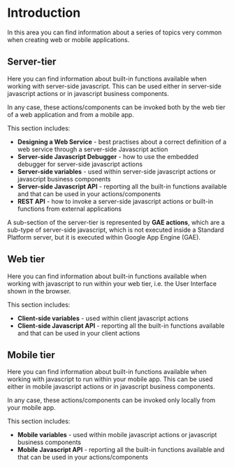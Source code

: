 # Introduction

In this area you can find information about a series of topics very common when creating web or mobile applications.

## Server-tier

Here you can find information about built-in functions available when working with server-side javascript. This can be used either in server-side javascript actions or in javascript business components.

In any case, these actions/components can be invoked both by the web tier of a web application and from a mobile app.

This section includes:

* **Designing a Web Service** - best practises about a correct definition of a web service through a server-side Javascript action 
* **Server-side Javascript Debugger** - how to use the embedded debugger for server-side javascript actions
* **Server-side variables** - used within server-side javascript actions or javascript business components
* **Server-side Javascript API** - reporting all the built-in functions available and that can be used in your actions/components
* **REST API** - how to invoke a server-side javascript actions or built-in functions from external applications

A sub-section of the server-tier is represented by **GAE actions**, which are a sub-type of server-side javascript, which is not executed inside a Standard Platform server, but it is executed within Google App Engine \(GAE\).

## Web tier

Here you can find information about built-in functions available when working with javascript to run within your web tier, i.e. the User Interface shown in the browser.

This section includes:

* **Client-side variables** - used within client javascript actions
* **Client-side Javascript API** - reporting all the built-in functions available and that can be used in your client actions

## Mobile tier

Here you can find information about built-in functions available when working with javascript to run within your mobile app. This can be used either in mobile javascript actions or in javascript business components.

In any case, these actions/components can be invoked only locally from your mobile app.

This section includes:

* **Mobile variables** - used within mobile javascript actions or javascript business components
* **Mobile Javascript API** - reporting all the built-in functions available and that can be used in your actions/components

